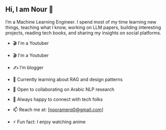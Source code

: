 ## Hi, I am Nour 👋
I’m a Machine Learning Engineer. I spend most of my time learning new things, teaching what I know, working on LLM papers, building interesting projects, reading tech books, and sharing my insights on social platforms.

- 🎬 I'm a Youtuber 

- 🎬 I'm a Youtuber 
- ✍️ I’m blogger
- 🌱 Currently learning about RAG and design patterns
- 👯 Open to collaborating on Arabic NLP research
- 💬 Always happy to connect with tech folks
- 📫 Reach me at: [nooramerq0@gmail.com]
- ⚡ Fun fact: I enjoy watching anime
